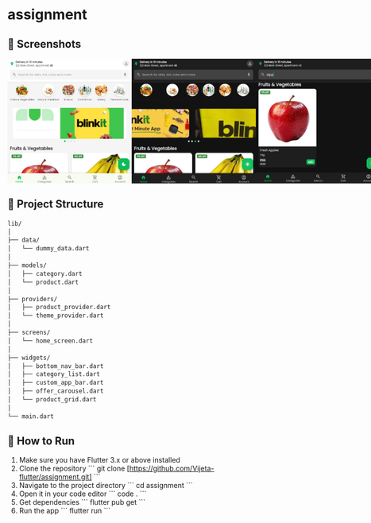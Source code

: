 # assignment
## 📱 Screenshots

<div style="display: flex; flex-direction: row;">
  <img src="assets/screenshots/homescreen1.png" width="250" >
  <img src="assets/screenshots/homescreen2.png" width="250" >
  <img src="assets/screenshots/homescreen3.png" width="250">
  <img src="assets/screenshots/homescreen4.png" width="250">
</div>

## 📂 Project Structure
```bash
lib/
│
├── data/
│   └── dummy_data.dart
│
├── models/
│   ├── category.dart
│   └── product.dart
│
├── providers/
│   ├── product_provider.dart
│   └── theme_provider.dart
│
├── screens/
│   └── home_screen.dart
│
├── widgets/
│   ├── bottom_nav_bar.dart
│   ├── category_list.dart
│   ├── custom_app_bar.dart
│   ├── offer_carousel.dart
│   └── product_grid.dart
│
└── main.dart
```
## 🚀 How to Run

1. Make sure you have Flutter 3.x or above installed
2. Clone the repository
   \`\`\`
   git clone [https://github.com/Vijeta-flutter/assignment.git]
   \`\`\`
3. Navigate to the project directory
   \`\`\`
   cd assignment
   \`\`\`
4. Open it in your code editor
   \`\`\`
   code .
   \`\`\`
5. Get dependencies
   \`\`\`
   flutter pub get
   \`\`\`
6. Run the app
   \`\`\`
   flutter run
   \`\`\`
